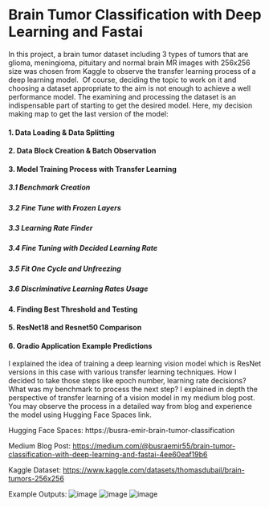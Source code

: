 # Brain Tumor Classification with Deep Learning and Fastai

In this project, a brain tumor dataset including 3 types of tumors that are glioma, meningioma, pituitary and normal brain MR images with 256x256 size was chosen from Kaggle to observe the transfer learning process of a deep learning model. 
Of course, deciding the topic to work on it and choosing a dataset appropriate to the aim is not enough to achieve a well performance model. The examining and processing the dataset is an indispensable part of starting to get the desired model.
Here, my decision making map to get the last version of the model:

#### 1. Data Loading & Data Splitting
#### 2. Data Block Creation & Batch Observation
#### 3. Model Training Process with Transfer Learning
##### 3.1 Benchmark Creation
##### 3.2 Fine Tune with Frozen Layers
##### 3.3 Learning Rate Finder
##### 3.4 Fine Tuning with Decided Learning Rate
##### 3.5 Fit One Cycle and Unfreezing
##### 3.6 Discriminative Learning Rates Usage
#### 4. Finding Best Threshold and Testing
#### 5. ResNet18 and Resnet50 Comparison
#### 6. Gradio Application Example Predictions

I explained the idea of training a deep learning vision model which is ResNet versions in this case with various transfer learning techniques. How I decided to take those steps like epoch number, learning rate decisions? What was my benchmark to process the next step? I explained in depth the perspective of transfer learning of a vision model in my medium blog post. You may observe the process in a detailed way from blog and experience the model using Hugging Face Spaces link.

Hugging Face Spaces: https://busra-emir-brain-tumor-classification

Medium Blog Post: https://medium.com/@busraemir55/brain-tumor-classification-with-deep-learning-and-fastai-4ee60eaf19b6

Kaggle Dataset: https://www.kaggle.com/datasets/thomasdubail/brain-tumors-256x256


Example Outputs:
![image](https://github.com/user-attachments/assets/b32b76fe-8c63-42f2-937d-ac8f7645ed00)
![image](https://github.com/user-attachments/assets/c5b56324-4609-43c2-91e6-cc05ca7913ed)
![image](https://github.com/user-attachments/assets/131a166c-8189-4b22-87d2-a6bfb43b95ed)

